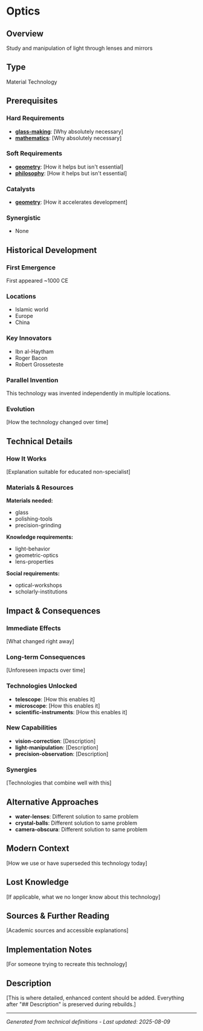 # Optics

## Overview
Study and manipulation of light through lenses and mirrors

## Type
Material Technology

## Prerequisites

### Hard Requirements
- **[glass-making](../glass-making/README.md)**: [Why absolutely necessary]
- **[mathematics](../mathematics/README.md)**: [Why absolutely necessary]

### Soft Requirements
- **[geometry](../geometry/README.md)**: [How it helps but isn't essential]
- **[philosophy](../philosophy/README.md)**: [How it helps but isn't essential]

### Catalysts
- **[geometry](../geometry/README.md)**: [How it accelerates development]

### Synergistic
- None

## Historical Development

### First Emergence
First appeared ~1000 CE

### Locations
- Islamic world
- Europe
- China

### Key Innovators
- Ibn al-Haytham
- Roger Bacon
- Robert Grosseteste

### Parallel Invention
This technology was invented independently in multiple locations.

### Evolution
[How the technology changed over time]

## Technical Details

### How It Works
[Explanation suitable for educated non-specialist]

### Materials & Resources
**Materials needed:**
- glass
- polishing-tools
- precision-grinding


**Knowledge requirements:**
- light-behavior
- geometric-optics
- lens-properties


**Social requirements:**
- optical-workshops
- scholarly-institutions

## Impact & Consequences

### Immediate Effects
[What changed right away]

### Long-term Consequences
[Unforeseen impacts over time]

### Technologies Unlocked
- **telescope**: [How this enables it]
- **microscope**: [How this enables it]
- **scientific-instruments**: [How this enables it]

### New Capabilities
- **vision-correction**: [Description]
- **light-manipulation**: [Description]
- **precision-observation**: [Description]

### Synergies
[Technologies that combine well with this]

## Alternative Approaches
- **water-lenses**: Different solution to same problem
- **crystal-balls**: Different solution to same problem
- **camera-obscura**: Different solution to same problem

## Modern Context
[How we use or have superseded this technology today]

## Lost Knowledge
[If applicable, what we no longer know about this technology]

## Sources & Further Reading
[Academic sources and accessible explanations]

## Implementation Notes
[For someone trying to recreate this technology]

## Description








[This is where detailed, enhanced content should be added. Everything after "## Description" is preserved during rebuilds.]

---
*Generated from technical definitions - Last updated: 2025-08-09*
